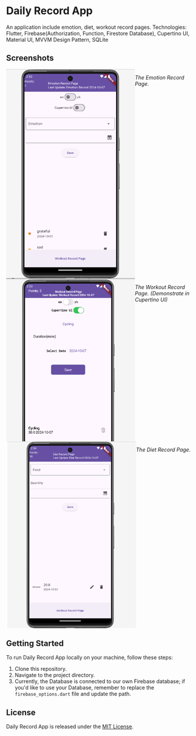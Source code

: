 # Daily Record App


An application include emotion, diet, workout record pages.
Technologies: Flutter, Firebase(Authorization, Function, Firestore Database), Cupertino UI, Material UI, MVVM Design Pattern, SQLite

## Screenshots

<div style="display: flex; justify-content: center;">
    <img src="assets/emotion.png" alt="screenshot1" width="350" />
        <p style="font-style: italic;">The Emotion Record Page.</p>
</div>
<div style="display: flex; justify-content: center;">
    <img src="assets/cupertino_ui.png" alt="screenshot2" width="350" /> 
    <p style="font-style: italic;">The Workout Record Page. (Demonstrate in Cupertino UI)</p>
</div>
<div style="display: flex; justify-content: center;">
    <img src="assets/diet.png" alt="screenshot3" width="350" />
    <p style="font-style: italic;">The Diet Record Page.</p>
</div>


## Getting Started

To run Daily Record App locally on your machine, follow these steps:

1. Clone this repository.
2. Navigate to the project directory.
3. Currently, the Database is connected to our own Firebase database; if you'd like to use your Database, remember to replace the `firebase_options.dart` file and update the path.

## License

Daily Record App is released under the [MIT License](/path/to/license).

